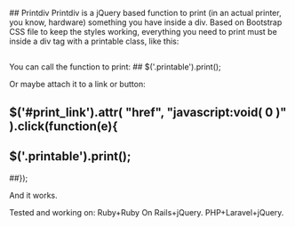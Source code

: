 ## Printdiv
Printdiv is a jQuery based function to print (in an actual printer, you know, hardware) something you have inside a div.
Based on Bootstrap CSS file to keep the styles working, everything you need to print must be inside a div tag
with a printable class, like this:
## <div class="printable"></div>

You can call the function to print:
## $('.printable').print();

Or maybe attach it to a link or button:
## $('#print_link').attr( "href", "javascript:void( 0 )" ).click(function(e){
##  $('.printable').print();
##});

And it works.

Tested and working on:
Ruby+Ruby On Rails+jQuery.
PHP+Laravel+jQuery.
